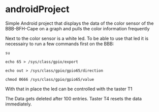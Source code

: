 # androidProject

Simple Android project that displays the data of the color sensor of the BBB-BFH-Cape on a graph and pulls the color information frequently

Next to the color sensor is a white led. To be able to use that led it is necessairy to run a few commands first on the BBB:

<code>su</code>

<code>echo 65 > /sys/class/gpio/export</code>

<code>echo out > /sys/class/gpio/gpio65/direction</code>

<code>chmod 0666 /sys/class/gpio/gpio65/value</code>

With that in place the led can be controlled with the taster T1

The Data gets deleted after 100 entries. Taster T4 resets the data immediately.
